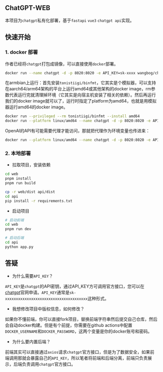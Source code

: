 ## ChatGPT-WEB

本项目为`chatgpt`私有化部署，基于`fastapi` `vue3` `chatgpt api`实现。

## 快速开始

### 1. docker 部署
作者已经将`chatgpt`打包成镜像，可以直接使用`docker`部署。

```bash
docker run --name chatgpt -d -p 8020:8020 -e API_KEY=sk-xxxx wangbog/chatgpt-web:latest
```

在armbian上运行：首先安装`tonistiigi/binfmt`，它其实是个模拟器，可以支持在aarch64/arm64架构的平台上运行amd64或其他架构的docker image，rm参数代表运行完就清理掉环境（它其实是向宿主机安装了相关的依赖）。然后再运行我们的docker image就可以了，运行时指定了platform为amd64，也就是用模拟器运行amd64的docker image。
```bash
docker run --privileged --rm tonistiigi/binfmt --install amd64
docker run --platform linux/amd64 --name chatgpt -d -p 8020:8020 -e API_KEY=sk-xxxx wangbog/chatgpt-web:latest
```

OpenAI的API有可能需要代理才能访问，那就把代理作为环境变量也传进来：
```bash
docker run --platform linux/amd64 --name chatgpt -d -p 8020:8020 -e API_KEY=sk-xxxx -e https_proxy=http://127.0.0.1:7890 -e http_proxy=http://127.0.0.1:7890 -e all_proxy=socks5://127.0.0.1:7890 wangbog/chatgpt-web:latest
```

### 2. 本地部署

- 拉取项目，安装依赖

```bash
cd web
pnpm install
pnpm run build
```

```bash
cp -r web/dist api/dist
cd api
pip install -r requirements.txt
```

- 启动项目


```bash
# 启动前端
cd web
pnpm run dev
```

```bash
# 启动后端
cd api
python app.py
```

## 答疑

- 为什么需要`API_KEY`？

`API_KEY`是`chatgpt`的API密钥，通过API_KEY方可调用官方接口，您可以在[chatgpt](https://platform.openai.com/account/api-keys)官网申请。`API_KEY`通常是`sk-xxxxxxxxxxxxxxxxxxxxxxxxxxxxxxxxxxxxxx`这种形式。

- 我想修改项目中版权信息，如何修改？

如果你不懂前端，你可以直接fork项目，替换前端字符串然后提交自己仓库，然后会自动docker构建。但是有个前提，你需要在github actions中配置`DOCKER_USERNAME`和`DOCKER_PASSWORD`，这两个变量是你的docker账号和密码。

- 为什么要内置后端？

前端其实可以直接通过`axios`请求`chatgpt`官方接口，但是为了数据安全，如果前端调用那就会暴露自己的`API_KEY`，所以笔者将前端和后端分离，前端只负责展示，后端负责调用`chatgpt`官方接口。
